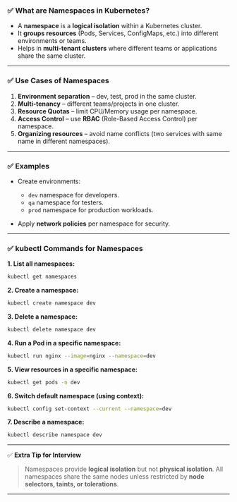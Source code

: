### ✅ **What are Namespaces in Kubernetes?**

* A **namespace** is a **logical isolation** within a Kubernetes cluster.
* It **groups resources** (Pods, Services, ConfigMaps, etc.) into different environments or teams.
* Helps in **multi-tenant clusters** where different teams or applications share the same cluster.

---

### ✅ **Use Cases of Namespaces**

1. **Environment separation** – dev, test, prod in the same cluster.
2. **Multi-tenancy** – different teams/projects in one cluster.
3. **Resource Quotas** – limit CPU/Memory usage per namespace.
4. **Access Control** – use **RBAC** (Role-Based Access Control) per namespace.
5. **Organizing resources** – avoid name conflicts (two services with same name in different namespaces).

---

### ✅ **Examples**

* Create environments:

  * `dev` namespace for developers.
  * `qa` namespace for testers.
  * `prod` namespace for production workloads.
* Apply **network policies** per namespace for security.

---

### ✅ **kubectl Commands for Namespaces**

**1. List all namespaces:**

```bash
kubectl get namespaces
```

**2. Create a namespace:**

```bash
kubectl create namespace dev
```

**3. Delete a namespace:**

```bash
kubectl delete namespace dev
```

**4. Run a Pod in a specific namespace:**

```bash
kubectl run nginx --image=nginx --namespace=dev
```

**5. View resources in a specific namespace:**

```bash
kubectl get pods -n dev
```

**6. Switch default namespace (using context):**

```bash
kubectl config set-context --current --namespace=dev
```

**7. Describe a namespace:**

```bash
kubectl describe namespace dev
```

---

✅ **Extra Tip for Interview**

> Namespaces provide **logical isolation** but not **physical isolation**. All namespaces share the same nodes unless restricted by **node selectors, taints, or tolerations**.

---